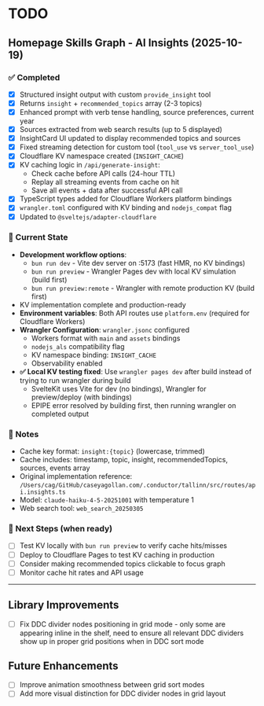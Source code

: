 # TODO

## Homepage Skills Graph - AI Insights (2025-10-19)

### ✅ Completed
- [x] Structured insight output with custom `provide_insight` tool
- [x] Returns `insight` + `recommended_topics` array (2-3 topics)
- [x] Enhanced prompt with verb tense handling, source preferences, current year
- [x] Sources extracted from web search results (up to 5 displayed)
- [x] InsightCard UI updated to display recommended topics and sources
- [x] Fixed streaming detection for custom tool (`tool_use` vs `server_tool_use`)
- [x] Cloudflare KV namespace created (`INSIGHT_CACHE`)
- [x] KV caching logic in `/api/generate-insight`:
  - Check cache before API calls (24-hour TTL)
  - Replay all streaming events from cache on hit
  - Save all events + data after successful API call
- [x] TypeScript types added for Cloudflare Workers platform bindings
- [x] `wrangler.toml` configured with KV binding and `nodejs_compat` flag
- [x] Updated to `@sveltejs/adapter-cloudflare`

### 🔧 Current State
- **Development workflow options**:
  - `bun run dev` - Vite dev server on :5173 (fast HMR, no KV bindings)
  - `bun run preview` - Wrangler Pages dev with local KV simulation (build first)
  - `bun run preview:remote` - Wrangler with remote production KV (build first)
- KV implementation complete and production-ready
- **Environment variables**: Both API routes use `platform.env` (required for Cloudflare Workers)
- **Wrangler Configuration**: `wrangler.jsonc` configured
  - Workers format with `main` and `assets` bindings
  - `nodejs_als` compatibility flag
  - KV namespace binding: `INSIGHT_CACHE`
  - Observability enabled
- **✅ Local KV testing fixed**: Use `wrangler pages dev` after build instead of trying to run wrangler during build
  - SvelteKit uses Vite for dev (no bindings), Wrangler for preview/deploy (with bindings)
  - EPIPE error resolved by building first, then running wrangler on completed output

### 📝 Notes
- Cache key format: `insight:{topic}` (lowercase, trimmed)
- Cache includes: timestamp, topic, insight, recommendedTopics, sources, events array
- Original implementation reference: `/Users/cag/GitHub/caseyagollan.com/.conductor/tallinn/src/routes/api.insights.ts`
- Model: `claude-haiku-4-5-20251001` with temperature 1
- Web search tool: `web_search_20250305`

### 🚀 Next Steps (when ready)
- [ ] Test KV locally with `bun run preview` to verify cache hits/misses
- [ ] Deploy to Cloudflare Pages to test KV caching in production
- [ ] Consider making recommended topics clickable to focus graph
- [ ] Monitor cache hit rates and API usage

---

## Library Improvements

- [ ] Fix DDC divider nodes positioning in grid mode - only some are appearing inline in the shelf, need to ensure all relevant DDC dividers show up in proper grid positions when in DDC sort mode

## Future Enhancements

- [ ] Improve animation smoothness between grid sort modes
- [ ] Add more visual distinction for DDC divider nodes in grid layout